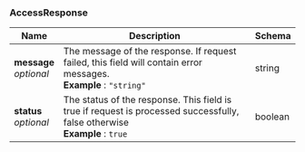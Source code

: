 
<a name="accessresponse"></a>
### AccessResponse

|Name|Description|Schema|
|---|---|---|
|**message**  <br>*optional*|The message of the response. If request failed, this field will contain error messages.  <br>**Example** : `"string"`|string|
|**status**  <br>*optional*|The status of the response. This field is true if request is processed successfully, false otherwise  <br>**Example** : `true`|boolean|



